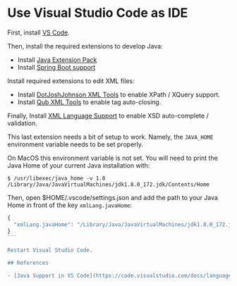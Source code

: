 # Use Visual Studio Code as IDE

First, install [VS Code](https://code.visualstudio.com).

Then, install the required extensions to develop Java:

- Install [Java Extension Pack](https://marketplace.visualstudio.com/items?itemName=vscjava.vscode-java-pack)
- Install [Spring Boot support](https://marketplace.visualstudio.com/items?itemName=Pivotal.vscode-spring-boot)

Install required extensions to edit XML files:

- Install [DotJoshJohnson XML Tools](https://marketplace.visualstudio.com/items?itemName=DotJoshJohnson.xml) to enable XPath / XQuery support.
- Install [Qub XML Tools](https://marketplace.visualstudio.com/items?itemName=qub.qub-xml-vscode) to enable tag auto-closing.

Finally, Install [XML Language Support](https://marketplace.visualstudio.com/items?itemName=IBM.XMLLanguageSupport) to enable XSD auto-complete / validation.

This last extension needs a bit of setup to work. Namely, the `JAVA_HOME` environment variable needs to be set properly.

On MacOS this environment variable is not set. You will need to print the Java Home of your current Java installation with:

```
$ /usr/libexec/java_home -v 1.8
/Library/Java/JavaVirtualMachines/jdk1.8.0_172.jdk/Contents/Home
```

Then, open $HOME/.vscode/settings.json and add the path to your Java Home in front of the key `xmlLang.javaHome`:

````js
{
  "xmlLang.javaHome": "/Library/Java/JavaVirtualMachines/jdk1.8.0_172.jdk/Contents/Home"
}
```

Restart Visual Studio Code.

## References

- [Java Support in VS Code](https://code.visualstudio.com/docs/languages/java)

